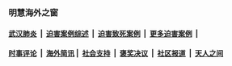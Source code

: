 
### 明慧海外之窗

####  [武汉肺炎](indexes/365.md?t=06020100) &nbsp;|&nbsp;  [迫害案例综述](indexes/328.md?t=06020100) &nbsp;|&nbsp; [迫害致死案例](indexes/277.md?t=06020100)  &nbsp;|&nbsp; [更多迫害案例](indexes/81.md?t=06020100)  &nbsp;|&nbsp; 
####  [时事评论](indexes/19.md?t=06020100) &nbsp;|&nbsp; [海外简讯](indexes/245.md?t=06020100)&nbsp;|&nbsp;  [社会支持](indexes/140.md?t=06020100) &nbsp;|&nbsp; [褒奖决议](indexes/282.md?t=06020100) &nbsp;|&nbsp; [社区报道](indexes/91.md?t=06020100)  &nbsp;|&nbsp; [天人之间](indexes/78.md?t=06020100) 

